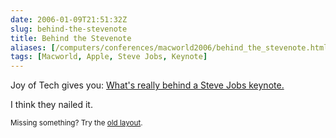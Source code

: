 ```yaml
--- 
date: 2006-01-09T21:51:32Z
slug: behind-the-stevenote
title: Behind the Stevenote
aliases: [/computers/conferences/macworld2006/behind_the_stevenote.html]
tags: [Macworld, Apple, Steve Jobs, Keynote]
---
```


<p>Joy of Tech gives you: <a href="http://www.geekculture.com/joyoftech/joyarchives/772.html" title="What's really behind a Steve Jobs keynote.">What's really behind a Steve Jobs keynote.</a></p>

<p>I think they nailed it.</p>

<p class="past"><small>Missing something? Try the <a rel="nofollow" href="http://past.justatheory.com/computers/conferences/macworld2006/behind_the_stevenote.html">old layout</a>.</small></p>


